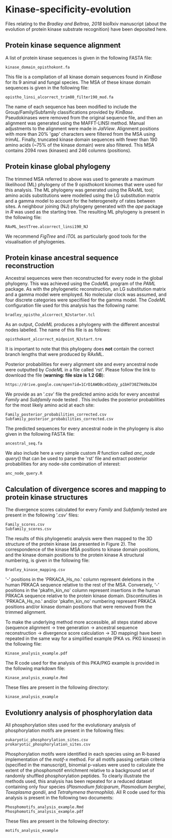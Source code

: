 # Kinase-specificity-evolution
Files relating to the *Bradley and Beltrao, 2018* bioRxiv manuscript (about the evolution of protein kinase substrate recognition) have been deposited here.

## Protein kinase sequence alignment

A list of protein kinase sequences is given in the following FASTA file:
```
kinase_domain_opisthokont.fa
```
This file is a compilation of all kinase domain sequences found in *KinBase* for its 9 animal and fungal species. The MSA of these kinase domain sequences is given in the following file:
```
opistho_linsi_alcorrect_trim80_filter190_mod.fa
```
The name of each sequence has been modified to include the Group/Family/Subfamily classifications provided by *KinBase*. Pseudokinases were removed from the original sequence file, and then an alignment was generated using the MAFFT-LINSI method. Manual adjustments to the alignment were made in *JalView*. Alignment positions with more than 20% 'gap' characters were filtered from the MSA using *trimAL*. Finally, truncated kinase domain sequences with fewer than 190 amino acids (~75% of the kinase domain) were also filtered. This MSA contains 2094 rows (kinases) and 246 columns (positions). 

## Protein kinase global phylogeny

The trimmed MSA referred to above was used to generate a maximum likelihood (ML) phylogeny of the 9 opisthokont kinomes that were used for this analysis. The ML phylogeny was generated using the RAxML tool; amino acids substitutions were modelled using the LG substitution matrix and a gamma model to account for the heterogeneity of rates between sites. A neighbour joining (NJ) phylogeny generated with the *ape* package in *R* was used as the starting tree. The resulting ML phylogeny is present in the following file:
```
RAxML_bestTree.alcorrect_linsi190_NJ
```
We recommend *FigTree* and *iTOL* as particularly good tools for the visualisation of phylogenies.

## Protein kinase ancestral sequence reconstruction

Ancestral sequences were then reconstructed for every node in the global phylogeny. This was achieved using the *CodeML* program of the *PAML* package. As with the phylogenetic reconstruction, an LG substitution matrix and a gamma model were employed. No molecular clock was assumed, and four discrete categories were specifiied for the gamma model. The *CodeML* configuration file used for this analysis has the following name:
```
bradley_opistho_alcorrect_NJstarter.tcl
```
As an output, *CodeML* produces a phylogeny with the different ancestral nodes labelled. The name of this file is as follows:
```
opisthokont_alcorrect_midpoint_NJstart.tre
```
It is important to note that this phylogeny does **not** contain the correct branch lengths that were produced by RAxML.

Posterior probabilities for every alignment site and every ancestral node were outputted by *CodeML* in a file called 'rst'. Please follow the link to download the file (**warning: file size is 1.2 GB**):
```
https://drive.google.com/open?id=1CrD1AWOBcxOIoUy_p1bH730Z7Hd0aJD4
```
We provide as an '.csv' file the predicted amino acids for every ancestral *Family* and *Subfamily* node tested . This includes the posterior probabilities for the most likely amino acid at each site:
```
Family_posterior_probabilities_corrected.csv
Subfamily_posterior_probabilities_corrected.csv
```
The predicted sequences for every ancestral node in the phylogeny is also given in the following FASTA file:
```
ancestral_seq.fa
```
We also include here a very simple custom *R* function called *anc_node query()* that can be used to parse the 'rst' file and extract posterior probabilities for any node-site combination of interest:
```
anc_node_query.R
```
## Calculation of divergence scores and mapping to protein kinase structures

The divergence scores calculated for every *Family* and *Subfamily* tested are present in the following '.csv' files:
```
Family_scores.csv
Subfamily_scores.csv
```
The results of this phylogenetic analysis were then mapped to the 3D structure of the protein kinase (as presented in Figure 2). The correspondence of the kinase MSA positions to kinase domain positions, and the kinase domain positions to the protein kinase A structural numbering, is given in the following file:
```
Bradley_kinase_mapping.csv
```
'-' positions in the 'PRKACA_Hs_no.' column represent deletions in the human PRKACA sequence relative to the rest of the MSA. Conversely, '-' positions in the 'pkafm_kin_no' column represent insertions in the human PRKACA sequence relative to the protein kinase domain. Discontinuities in 'PRKACA_Hs_no.' and/or 'pkafm_kin_no' numbering represent PRKACA positions and/or kinase domain positions that were removed from the trimmed alignment. 

To make the underlying method more accessible, all steps stated above (sequence alignment -> tree generation -> ancestral sequence reconstruction -> divergence score calculation -> 3D mapping) have been repeated in the same way for a simplified example (PKA vs. PKG kinases) in the following file:
```
Kinase_analysis_example.pdf
```
The R code used for the analysis of this PKA/PKG example is provided in the following markdown file:
```
Kinase_analysis_example.Rmd
```

These files are present in the following directory:
```
kinase_analysis_example
```


## Evolutionry analysis of phosphorylation data

All phosphorylation sites used for the evolutionary analysis of phosphorylation motifs are present in the following files:

```
eukaryotic_phosphorylation_sites.csv
prokaryotic_phosphorylation_sites.csv
```
Phosphorylation motifs were identified in each species using an R-based implementation of the *motif-x* method. For all motifs passing certain criteria (specified in the manuscript), binomial p-values were used to calculate the extent of the phosphomotif enrichment relative to a background set of randomly shuffled phosphorylation peptides. To clearly illustrate the methods used, this analysis has been repeated for a reduced dataset containing only four species (*Plasmodium falciparum*, *Plasmodium berghei*, *Toxoplasma gondii*, and *Tetrahymena thermophila*). All R code used for this analysis is present in the following two documents:
```
Phosphomotifs_analysis_example.Rmd
Phosphomotifs_analysis_example.pdf
```

These files are present in the following directory:
```
motifs_analysis_example
```

